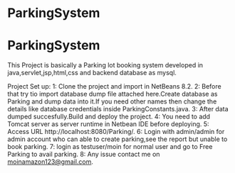 # ParkingSystem
# ParkingSystem
This Project is basically a Parking lot booking system developed in java,servlet,jsp,html,css and backend database as mysql.

Project Set up:
1: Clone the project and import in NetBeans 8.2.
2: Before that try tio import database dump file attached here.Create database as Parking and dump data into it.If you need other names then change the details 
like database credentials inside ParkingConstants.java.
3: After data dumped succesfully.Build and deploy the project.
4: You need to add Tomcat server as server runtime in Netbean IDE before deploying.
5: Access URL http://localhost:8080/Parking/.
6: Login with admin/admin for admin account who can able to create parking,see the report but unable to book parking.
7: login as testuser/moin for normal user and go to Free Parking to avail parking.
8: Any issue contact me on moinamazon123@gmail.com.
